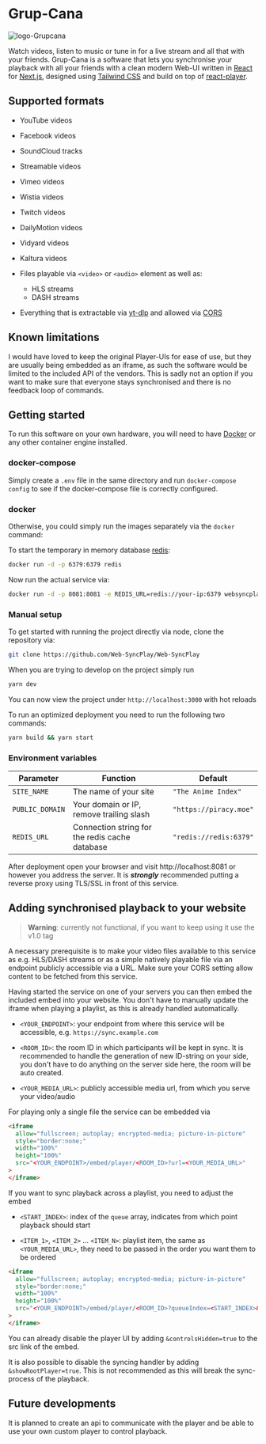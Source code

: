 # Grup-Cana
![logo-Grupcana](https://github.com/nacibaran/GrupcanaApp/assets/101458424/879dd1c5-553b-49e7-a1e9-0f38602ccc38)

Watch videos, listen to music or tune in for a live stream and all that with your friends. Grup-Cana is a software
that lets you synchronise your playback with all your friends with a clean modern Web-UI written
in [React](https://reactjs.org/) for [Next.js](https://nextjs.org), designed
using [Tailwind CSS](https://tailwindcss.com/) and build on top
of [react-player](https://github.com/cookpete/react-player).

## Supported formats

- YouTube videos

- Facebook videos

- SoundCloud tracks

- Streamable videos

- Vimeo videos

- Wistia videos

- Twitch videos

- DailyMotion videos

- Vidyard videos

- Kaltura videos

- Files playable via `<video>` or `<audio>` element as well as:

  - HLS streams
  - DASH streams

- Everything that is extractable via [yt-dlp](https://github.com/yt-dlp/yt-dlp) and allowed
  via [CORS](https://developer.mozilla.org/en-US/docs/Web/HTTP/CORS)

## Known limitations

I would have loved to keep the original Player-UIs for ease of use, but they are usually being embedded as an iframe, as
such the software would be limited to the included API of the vendors. This is sadly not an option if you want to make
sure that everyone stays synchronised and there is no feedback loop of commands.

## Getting started

To run this software on your own hardware, you will need to have [Docker](https://www.docker.com/) or any other
container engine installed.

### docker-compose


Simply create a `.env` file in the same directory and run `docker-compose config` to see if the docker-compose file is
correctly configured.

### docker

Otherwise, you could simply run the images separately via the `docker` command:

To start the temporary in memory database [redis](https://redis.io):

```bash
docker run -d -p 6379:6379 redis
```

Now run the actual service via:

```bash
docker run -d -p 8081:8081 -e REDIS_URL=redis://your-ip:6379 websyncplay/websyncplay
```

### Manual setup

To get started with running the project directly via node, clone the repository via:

```bash
git clone https://github.com/Web-SyncPlay/Web-SyncPlay
```

When you are trying to develop on the project simply run

```bash
yarn dev
```

You can now view the project under `http://localhost:3000` with hot reloads

To run an optimized deployment you need to run the following two commands:

```bash
yarn build && yarn start
```

### Environment variables

| Parameter       | Function                                       | Default                |
| --------------- | ---------------------------------------------- | ---------------------- |
| `SITE_NAME`     | The name of your site                          | `"The Anime Index"`    |
| `PUBLIC_DOMAIN` | Your domain or IP, remove trailing slash       | `"https://piracy.moe"` |
| `REDIS_URL`     | Connection string for the redis cache database | `"redis://redis:6379"` |

After deployment open your browser and visit http://localhost:8081 or however you address the server. It is
**_strongly_** recommended putting a reverse proxy using TLS/SSL in front of this service.

## Adding synchronised playback to your website

> **Warning**: currently not functional, if you want to keep using it use the v1.0 tag

A necessary prerequisite is to make your video files available to this service as e.g. HLS/DASH streams or as a simple
natively playable file via an endpoint publicly accessible via a URL. Make sure your CORS setting allow content to be
fetched from this service.

Having started the service on one of your servers you can then embed the included embed into your website. You don't
have to manually update the iframe when playing a playlist, as this is already handled automatically.

- `<YOUR_ENDPOINT>`: your endpoint from where this service will be accessible, e.g. `https://sync.example.com`

- `<ROOM_ID>`: the room ID in which participants will be kept in sync. It is recommended to handle the generation of new
  ID-string on your side, you don't have to do anything on the server side here, the room will be auto created.

- `<YOUR_MEDIA_URL>`: publicly accessible media url, from which you serve your video/audio

For playing only a single file the service can be embedded via

```html
<iframe
  allow="fullscreen; autoplay; encrypted-media; picture-in-picture"
  style="border:none;"
  width="100%"
  height="100%"
  src="<YOUR_ENDPOINT>/embed/player/<ROOM_ID>?url=<YOUR_MEDIA_URL>"
>
</iframe>
```

If you want to sync playback across a playlist, you need to adjust the embed

- `<START_INDEX>`: index of the `queue` array, indicates from which point playback should start

- `<ITEM_1>`, `<ITEM_2>` ... `<ITEM_N>`: playlist item, the same as `<YOUR_MEDIA_URL>`, they need to be passed in the
  order you want them to be ordered

```html
<iframe
  allow="fullscreen; autoplay; encrypted-media; picture-in-picture"
  style="border:none;"
  width="100%"
  height="100%"
  src="<YOUR_ENDPOINT>/embed/player/<ROOM_ID>?queueIndex=<START_INDEX>&queue=<ITEM_1>&queue=<ITEM_2>...&queue=<ITEM_N>"
>
</iframe>
```

You can already disable the player UI by adding `&controlsHidden=true` to the src link of the embed.

It is also possible to disable the syncing handler by adding `&showRootPlayer=true`. This is not recommended as this
will break the sync-process of the playback.

## Future developments

It is planned to create an api to communicate with the player and be able to use your own custom player to control
playback.
